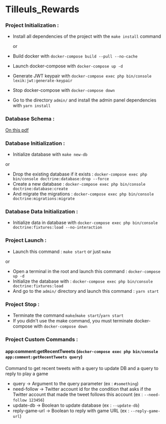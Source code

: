 # Tilleuls_Rewards

### Project Initialization :
- Install all dependencies of the project with the `make install` command

  or
- Build docker with `docker-compose build --pull --no-cache`
- Launch docker-compose with `docker-compose up -d`
- Generate JWT keypair with `docker-compose exec php bin/console lexik:jwt:generate-keypair`
- Stop docker-compose with `docker-compose down`
- Go to the directory `admin/` and install the admin panel dependencies with `yarn install`

### Database Schema :

[On this pdf](/doc/schema.pdf)

### Database Initialization :
- Initialize database with `make new-db`

or
- Drop the existing database if it exists : `docker-compose exec php bin/console doctrine:database:drop --force`
- Create a new database : `docker-compose exec php bin/console doctrine:database:create`
- And migrate the migrations : `docker-compose exec php bin/console doctrine:migrations:migrate`

### Database Data Initialization :
- Initialize data in database with `docker-compose exec php bin/console doctrine:fixtures:load --no-interaction`

### Project Launch :
- Launch this command : `make start` or just `make`

or
- Open a terminal in the root and launch this command : `docker-compose up -d`
- Initialize the database with : `docker-compose exec php bin/console doctrine:fixtures:load`
- And go to the `admin/` directory and launch this command : `yarn start`

### Project Stop :
- Terminate the command `make`/`make start`/`yarn start`
- If you didn't use the make command, you must terminate docker-compose with `docker-compose down`

### Project Custom Commands :
#### app:comment:getRecentTweets (`docker-compose exec php bin/console app:comment:getRecentTweets query`)
Command to get recent tweets with a query to update DB and a query to reply to play a game
- query -> Argument to the query parameter (ex : `#something`)
- need-follow -> Twitter account id for the condition that asks if the Twitter account that made the tweet follows this account (ex : `--need-follow 123456`)
- update-db -> Boolean to update database (ex : `--update-db`)
- reply-game-url -> Boolean to reply with game URL (ex : `--reply-game-url`)
